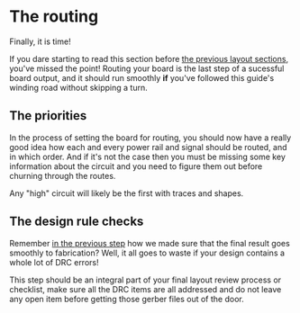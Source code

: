 # The routing

Finally, it is time!

If you dare starting to read this section before [the previous layout sections](../l_place/), you've missed the point!
Routing your board is the last step of a sucessful board output, and it should run smoothly **if** you've followed this guide's winding road without skipping a turn.

## The priorities

In the process of setting the board for routing, you should now have a really good idea how each and every power rail and signal should be routed, and in which order. And if it's not the case then you must be missing some key information about the circuit and you need to figure them out before churning through the routes.

Any "high" circuit will likely be the first with traces and shapes.

## The design rule checks

Remember [in the previous step](../l_constraint) how we made sure that the final result goes smoothly to fabrication? Well, it all goes to waste if your design contains a whole lot of DRC errors!

This step should be an integral part of your final layout review process or checklist, make sure all the DRC items are all addressed and do not leave any open item before getting those gerber files out of the door.